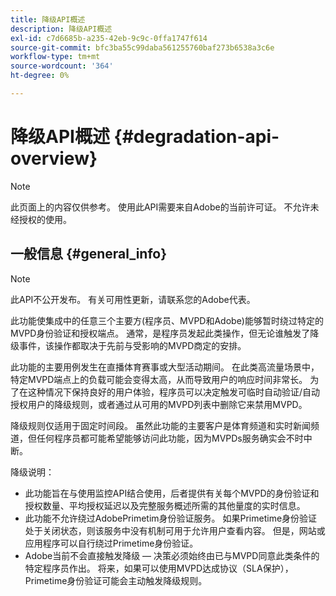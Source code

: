```yaml
---
title: 降级API概述
description: 降级API概述
exl-id: c7d6685b-a235-42eb-9c9c-0ffa1747f614
source-git-commit: bfc3ba55c99daba561255760baf273b6538a3c6e
workflow-type: tm+mt
source-wordcount: '364'
ht-degree: 0%

---
```


# 降级API概述 {#degradation-api-overview}

>[!NOTE]
>
>此页面上的内容仅供参考。 使用此API需要来自Adobe的当前许可证。 不允许未经授权的使用。

## 一般信息 {#general_info}

>[!NOTE]
>
>此API不公开发布。 有关可用性更新，请联系您的Adobe代表。

此功能使集成中的任意三个主要方(程序员、MVPD和Adobe)能够暂时绕过特定的MVPD身份验证和授权端点。 通常，是程序员发起此类操作，但无论谁触发了降级事件，该操作都取决于先前与受影响的MVPD商定的安排。

此功能的主要用例发生在直播体育赛事或大型活动期间。 在此类高流量场景中，特定MVPD端点上的负载可能会变得太高，从而导致用户的响应时间非常长。 为了在这种情况下保持良好的用户体验，程序员可以决定触发可临时自动验证/自动授权用户的降级规则，或者通过从可用的MVPD列表中删除它来禁用MVPD。

降级规则仅适用于固定时间段。 虽然此功能的主要客户是体育频道和实时新闻频道，但任何程序员都可能希望能够访问此功能，因为MVPDs服务确实会不时中断。

降级说明：

* 此功能旨在与使用监控API结合使用，后者提供有关每个MVPD的身份验证和授权数量、平均授权延迟以及完整服务概述所需的其他量度的实时信息。
* 此功能不允许绕过AdobePrimetim身份验证服务。 如果Primetime身份验证处于关闭状态，则该服务中没有机制可用于允许用户查看内容。 但是，网站或应用程序可以自行绕过Primetime身份验证。
* Adobe当前不会直接触发降级 — 决策必须始终由已与MVPD同意此类条件的特定程序员作出。 将来，如果可以使用MVPD达成协议（SLA保护），Primetime身份验证可能会主动触发降级规则。

<!--
## Related Information {#related}

- [ESM API](/help/authentication/entitlement-service-monitoring-api.md)
- [Server-side Metrics](/help/authentication/understanding-serverside-metrics.md)
-->
